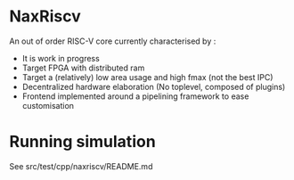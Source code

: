# NaxRiscv

An out of order RISC-V core currently characterised by : 

- It is work in progress
- Target FPGA with distributed ram
- Target a (relatively) low area usage and high fmax (not the best IPC)
- Decentralized hardware elaboration (No toplevel, composed of plugins)
- Frontend implemented around a pipelining framework to ease customisation

# Running simulation

See src/test/cpp/naxriscv/README.md